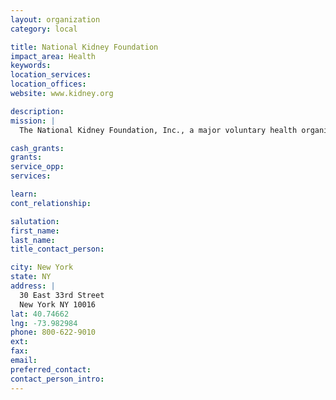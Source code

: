 ```yaml
---
layout: organization
category: local

title: National Kidney Foundation
impact_area: Health
keywords: 
location_services: 
location_offices: 
website: www.kidney.org

description: 
mission: |
  The National Kidney Foundation, Inc., a major voluntary health organization, seeks to prevent kidney and urinary tract diseases, improve the health and well-being of individuals and families affected by these diseases, and increase the availability of all organs for transplantation.

cash_grants: 
grants: 
service_opp: 
services: 

learn: 
cont_relationship: 

salutation: 
first_name: 
last_name: 
title_contact_person: 

city: New York
state: NY
address: |
  30 East 33rd Street  
  New York NY 10016
lat: 40.74662
lng: -73.982984
phone: 800-622-9010
ext: 
fax: 
email: 
preferred_contact: 
contact_person_intro: 
---
```

